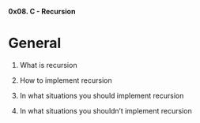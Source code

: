 **0x08. C - Recursion**


# General

1. What is recursion

2. How to implement recursion

3. In what situations you should implement recursion

4. In what situations you shouldn’t implement recursion
